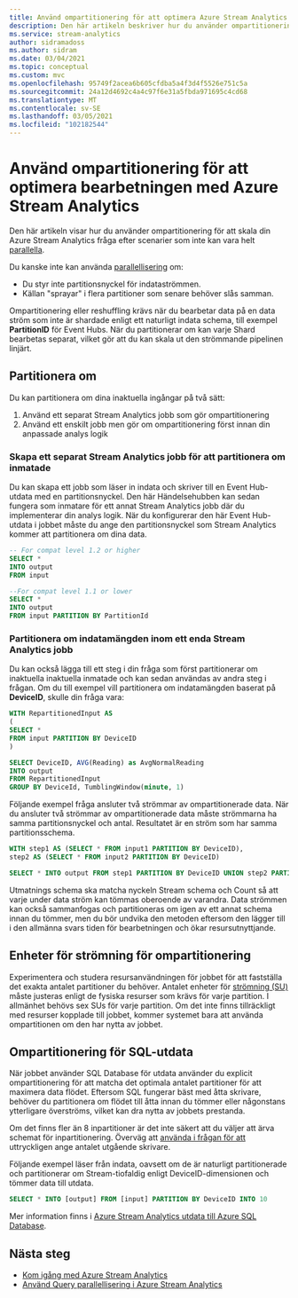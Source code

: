 ```yaml
---
title: Använd ompartitionering för att optimera Azure Stream Analytics jobb
description: Den här artikeln beskriver hur du använder ompartitionering för att optimera Azure Stream Analytics jobb som inte kan vara parallella.
ms.service: stream-analytics
author: sidramadoss
ms.author: sidram
ms.date: 03/04/2021
ms.topic: conceptual
ms.custom: mvc
ms.openlocfilehash: 95749f2acea6b605cfdba5a4f3d4f5526e751c5a
ms.sourcegitcommit: 24a12d4692c4a4c97f6e31a5fbda971695c4cd68
ms.translationtype: MT
ms.contentlocale: sv-SE
ms.lasthandoff: 03/05/2021
ms.locfileid: "102182544"
---
```

# <a name="use-repartitioning-to-optimize-processing-with-azure-stream-analytics"></a>Använd ompartitionering för att optimera bearbetningen med Azure Stream Analytics

Den här artikeln visar hur du använder ompartitionering för att skala din Azure Stream Analytics fråga efter scenarier som inte kan vara helt [parallella](stream-analytics-scale-jobs.md).

Du kanske inte kan använda [parallellisering](stream-analytics-parallelization.md) om:

* Du styr inte partitionsnyckel för indataströmmen.
* Källan "sprayar" i flera partitioner som senare behöver slås samman.

Ompartitionering eller reshuffling krävs när du bearbetar data på en data ström som inte är shardade enligt ett naturligt indata schema, till exempel **PartitionID** för Event Hubs. När du partitionerar om kan varje Shard bearbetas separat, vilket gör att du kan skala ut den strömmande pipelinen linjärt. 

## <a name="how-to-repartition"></a>Partitionera om
Du kan partitionera om dina inaktuella ingångar på två sätt:
1. Använd ett separat Stream Analytics jobb som gör ompartitionering
2. Använd ett enskilt jobb men gör om ompartitionering först innan din anpassade analys logik

### <a name="creating-a-separate-stream-analytics-job-to-repartition-input"></a>Skapa ett separat Stream Analytics jobb för att partitionera om inmatade
Du kan skapa ett jobb som läser in indata och skriver till en Event Hub-utdata med en partitionsnyckel. Den här Händelsehubben kan sedan fungera som inmatare för ett annat Stream Analytics jobb där du implementerar din analys logik. När du konfigurerar den här Event Hub-utdata i jobbet måste du ange den partitionsnyckel som Stream Analytics kommer att partitionera om dina data. 
```sql
-- For compat level 1.2 or higher
SELECT * 
INTO output
FROM input

--For compat level 1.1 or lower
SELECT *
INTO output
FROM input PARTITION BY PartitionId
```

### <a name="repartition-input-within-a-single-stream-analytics-job"></a>Partitionera om indatamängden inom ett enda Stream Analytics jobb
Du kan också lägga till ett steg i din fråga som först partitionerar om inaktuella inaktuella inmatade och kan sedan användas av andra steg i frågan. Om du till exempel vill partitionera om indatamängden baserat på **DeviceID**, skulle din fråga vara:
```sql
WITH RepartitionedInput AS 
( 
SELECT * 
FROM input PARTITION BY DeviceID
)

SELECT DeviceID, AVG(Reading) as AvgNormalReading  
INTO output
FROM RepartitionedInput  
GROUP BY DeviceId, TumblingWindow(minute, 1)  
```

Följande exempel fråga ansluter två strömmar av ompartitionerade data. När du ansluter två strömmar av ompartitionerade data måste strömmarna ha samma partitionsnyckel och antal. Resultatet är en ström som har samma partitionsschema.

```sql
WITH step1 AS (SELECT * FROM input1 PARTITION BY DeviceID),
step2 AS (SELECT * FROM input2 PARTITION BY DeviceID)

SELECT * INTO output FROM step1 PARTITION BY DeviceID UNION step2 PARTITION BY DeviceID
```

Utmatnings schema ska matcha nyckeln Stream schema och Count så att varje under data ström kan tömmas oberoende av varandra. Data strömmen kan också sammanfogas och partitioneras om igen av ett annat schema innan du tömmer, men du bör undvika den metoden eftersom den lägger till i den allmänna svars tiden för bearbetningen och ökar resursutnyttjande.

## <a name="streaming-units-for-repartitions"></a>Enheter för strömning för ompartitionering

Experimentera och studera resursanvändningen för jobbet för att fastställa det exakta antalet partitioner du behöver. Antalet enheter för [strömning (SU)](stream-analytics-streaming-unit-consumption.md) måste justeras enligt de fysiska resurser som krävs för varje partition. I allmänhet behövs sex SUs för varje partition. Om det inte finns tillräckligt med resurser kopplade till jobbet, kommer systemet bara att använda ompartitionen om den har nytta av jobbet.

## <a name="repartitions-for-sql-output"></a>Ompartitionering för SQL-utdata

När jobbet använder SQL Database för utdata använder du explicit ompartitionering för att matcha det optimala antalet partitioner för att maximera data flödet. Eftersom SQL fungerar bäst med åtta skrivare, behöver du partitionera om flödet till åtta innan du tömmer eller någonstans ytterligare överströms, vilket kan dra nytta av jobbets prestanda. 

Om det finns fler än 8 inpartitioner är det inte säkert att du väljer att ärva schemat för inpartitionering. Överväg att [använda i frågan för att](/stream-analytics-query/into-azure-stream-analytics#into-shard-count) uttryckligen ange antalet utgående skrivare. 

Följande exempel läser från indata, oavsett om de är naturligt partitionerade och partitionerar om Stream-tiofaldig enligt DeviceID-dimensionen och tömmer data till utdata. 

```sql
SELECT * INTO [output] FROM [input] PARTITION BY DeviceID INTO 10
```

Mer information finns i [Azure Stream Analytics utdata till Azure SQL Database](stream-analytics-sql-output-perf.md).


## <a name="next-steps"></a>Nästa steg

* [Kom igång med Azure Stream Analytics](stream-analytics-introduction.md)
* [Använd Query parallellisering i Azure Stream Analytics](stream-analytics-parallelization.md)
